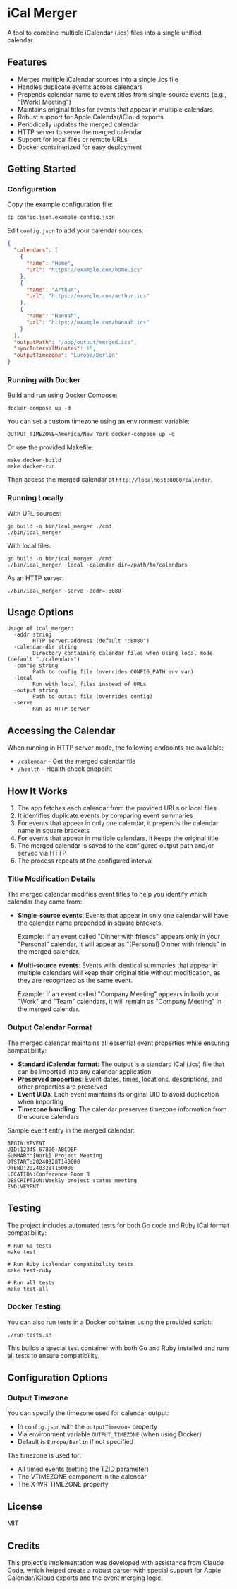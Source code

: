 # iCal Merger

A tool to combine multiple iCalendar (.ics) files into a single unified calendar.

## Features

- Merges multiple iCalendar sources into a single .ics file
- Handles duplicate events across calendars
- Prepends calendar name to event titles from single-source events (e.g., "[Work] Meeting")
- Maintains original titles for events that appear in multiple calendars
- Robust support for Apple Calendar/iCloud exports
- Periodically updates the merged calendar
- HTTP server to serve the merged calendar
- Support for local files or remote URLs
- Docker containerized for easy deployment

## Getting Started

### Configuration

Copy the example configuration file:

```
cp config.json.example config.json
```

Edit `config.json` to add your calendar sources:

```json
{
  "calendars": [
    {
      "name": "Home",
      "url": "https://example.com/home.ics"
    },
    {
      "name": "Arthur",
      "url": "https://example.com/arthur.ics"
    },
    {
      "name": "Hannah",
      "url": "https://example.com/hannah.ics"
    }
  ],
  "outputPath": "/app/output/merged.ics",
  "syncIntervalMinutes": 15,
  "outputTimezone": "Europe/Berlin"
}
```

### Running with Docker

Build and run using Docker Compose:

```
docker-compose up -d
```

You can set a custom timezone using an environment variable:

```
OUTPUT_TIMEZONE=America/New_York docker-compose up -d
```

Or use the provided Makefile:

```
make docker-build
make docker-run
```

Then access the merged calendar at `http://localhost:8080/calendar`.

### Running Locally

With URL sources:

```
go build -o bin/ical_merger ./cmd
./bin/ical_merger
```

With local files:

```
go build -o bin/ical_merger ./cmd
./bin/ical_merger -local -calendar-dir=/path/to/calendars
```

As an HTTP server:

```
./bin/ical_merger -serve -addr=:8080
```

## Usage Options

```
Usage of ical_merger:
  -addr string
        HTTP server address (default ":8080")
  -calendar-dir string
        Directory containing calendar files when using local mode (default "./calendars")
  -config string
        Path to config file (overrides CONFIG_PATH env var)
  -local
        Run with local files instead of URLs
  -output string
        Path to output file (overrides config)
  -serve
        Run as HTTP server
```

## Accessing the Calendar

When running in HTTP server mode, the following endpoints are available:

- `/calendar` - Get the merged calendar file
- `/health` - Health check endpoint

## How It Works

1. The app fetches each calendar from the provided URLs or local files
2. It identifies duplicate events by comparing event summaries
3. For events that appear in only one calendar, it prepends the calendar name in square brackets
4. For events that appear in multiple calendars, it keeps the original title
5. The merged calendar is saved to the configured output path and/or served via HTTP
6. The process repeats at the configured interval

### Title Modification Details

The merged calendar modifies event titles to help you identify which calendar they came from:

- **Single-source events**: Events that appear in only one calendar will have the calendar name prepended in square brackets.
  
  Example: If an event called "Dinner with friends" appears only in your "Personal" calendar, it will appear as "[Personal] Dinner with friends" in the merged calendar.

- **Multi-source events**: Events with identical summaries that appear in multiple calendars will keep their original title without modification, as they are recognized as the same event.
  
  Example: If an event called "Company Meeting" appears in both your "Work" and "Team" calendars, it will remain as "Company Meeting" in the merged calendar.

### Output Calendar Format

The merged calendar maintains all essential event properties while ensuring compatibility:

- **Standard iCalendar format**: The output is a standard iCal (.ics) file that can be imported into any calendar application
- **Preserved properties**: Event dates, times, locations, descriptions, and other properties are preserved
- **Event UIDs**: Each event maintains its original UID to avoid duplication when importing
- **Timezone handling**: The calendar preserves timezone information from the source calendars

Sample event entry in the merged calendar:

```
BEGIN:VEVENT
UID:12345-67890-ABCDEF
SUMMARY:[Work] Project Meeting
DTSTART:20240328T140000
DTEND:20240328T150000
LOCATION:Conference Room B
DESCRIPTION:Weekly project status meeting
END:VEVENT
```

## Testing

The project includes automated tests for both Go code and Ruby iCal format compatibility:

```
# Run Go tests
make test

# Run Ruby icalendar compatibility tests
make test-ruby

# Run all tests
make test-all
```

### Docker Testing

You can also run tests in a Docker container using the provided script:

```
./run-tests.sh
```

This builds a special test container with both Go and Ruby installed and runs all tests to ensure compatibility.

## Configuration Options

### Output Timezone

You can specify the timezone used for calendar output:

- In `config.json` with the `outputTimezone` property
- Via environment variable `OUTPUT_TIMEZONE` (when using Docker)
- Default is `Europe/Berlin` if not specified

The timezone is used for:
- All timed events (setting the TZID parameter)
- The VTIMEZONE component in the calendar
- The X-WR-TIMEZONE property

## License

MIT

## Credits

This project's implementation was developed with assistance from Claude Code, which helped create a robust parser with special support for Apple Calendar/iCloud exports and the event merging logic.